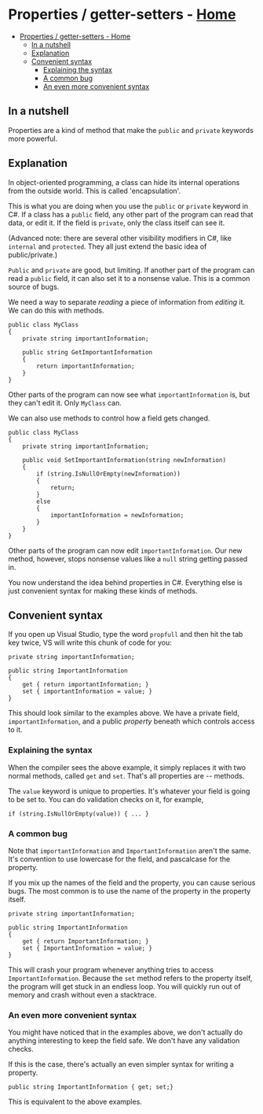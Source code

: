 # Properties / getter-setters - [Home](index.md)

- [Properties / getter-setters - Home](#properties--getter-setters---home)
  - [In a nutshell](#in-a-nutshell)
  - [Explanation](#explanation)
  - [Convenient syntax](#convenient-syntax)
    - [Explaining the syntax](#explaining-the-syntax)
    - [A common bug](#a-common-bug)
    - [An even more convenient syntax](#an-even-more-convenient-syntax)

## In a nutshell
Properties are a kind of method that make the `public` and `private` keywords more powerful.

## Explanation
In object-oriented programming, a class can hide its internal operations from the outside world. This is called 'encapsulation'.

This is what you are doing when you use the `public` or `private` keyword in C#. If a class has a `public` field, any other part of the program can read that data, or edit it. If the field is `private`, only the class itself can see it.

(Advanced note: there are several other visibility modifiers in C#, like `internal` and `protected`. They all just extend the basic idea of public/private.)

`Public` and `private` are good, but limiting. If another part of the program can read a `public` field, it can also set it to a nonsense value. This is a common source of bugs.

We need a way to separate *reading* a piece of information from *editing* it. We can do this with methods.

```
public class MyClass
{
    private string importantInformation;

    public string GetImportantInformation
    {
        return importantInformation;
    }
}
```

Other parts of the program can now see what `importantInformation` is, but they can't edit it. Only `MyClass` can.

We can also use methods to control how a field gets changed.

```
public class MyClass
{
    private string importantInformation;

    public void SetImportantInformation(string newInformation)
    {
        if (string.IsNullOrEmpty(newInformation))
        {
            return;
        }
        else
        {
            importantInformation = newInformation;
        }
    }
}
```

Other parts of the program can now edit `importantInformation`. Our new method, however, stops nonsense values like a `null` string getting passed in.

You now understand the idea behind properties in C#. Everything else is just convenient syntax for making these kinds of methods.

## Convenient syntax
If you open up Visual Studio, type the word `propfull` and then hit the tab key twice, VS will write this chunk of code for you:

```
private string importantInformation;

public string ImportantInformation
{
    get { return importantInformation; }
    set { importantInformation = value; }
}
```

This should look similar to the examples above. We have a private field, `importantInformation`, and a public *property* beneath which controls access to it.

### Explaining the syntax
When the compiler sees the above example, it simply replaces it with two normal methods, called `get` and `set`. That's all properties are -- methods.

The `value` keyword is unique to properties. It's whatever your field is going to be set to. You can do validation checks on it, for example,

`if (string.IsNullOrEmpty(value)) { ... }`

### A common bug
Note that `importantInformation` and `ImportantInformation` aren't the same. It's convention to use lowercase for the field, and pascalcase for the property.

If you mix up the names of the field and the property, you can cause serious bugs. The most common is to use the name of the property in the property itself.

```
private string importantInformation;

public string ImportantInformation
{
    get { return ImportantInformation; }
    set { ImportantInformation = value; }
}
```

This will crash your program whenever anything tries to access `ImportantInformation`. Because the `set` method refers to the property itself, the program will get stuck in an endless loop. You will quickly run out of memory and crash without even a stacktrace.

### An even more convenient syntax
You might have noticed that in the examples above, we don't actually do anything interesting to keep the field safe. We don't have any validation checks.

If this is the case, there's actually an even simpler syntax for writing a property.

```
public string ImportantInformation { get; set;}
```

This is equivalent to the above examples.